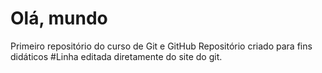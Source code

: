 # Olá, mundo
 Primeiro repositório do curso de Git e GitHub
Repositório criado para fins didáticos
#Linha editada diretamente do site do git.
